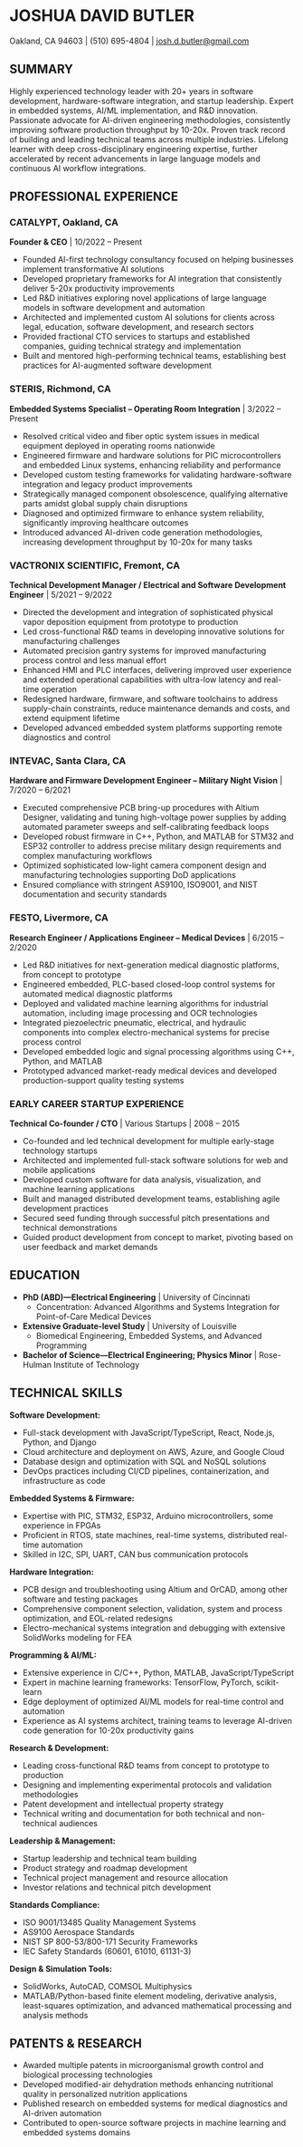 # JOSHUA DAVID BUTLER

Oakland, CA 94603 | (510) 695-4804 | [josh.d.butler@gmail.com](mailto\:josh.d.butler@gmail.com)

## SUMMARY

Highly experienced technology leader with 20+ years in software development, hardware-software integration, and startup leadership. Expert in embedded systems, AI/ML implementation, and R&D innovation. Passionate advocate for AI-driven engineering methodologies, consistently improving software production throughput by 10-20x. Proven track record of building and leading technical teams across multiple industries. Lifelong learner with deep cross-disciplinary engineering expertise, further accelerated by recent advancements in large language models and continuous AI workflow integrations.

## PROFESSIONAL EXPERIENCE

### CATALYPT, Oakland, CA

**Founder & CEO** | 10/2022 – Present

- Founded AI-first technology consultancy focused on helping businesses implement transformative AI solutions
- Developed proprietary frameworks for AI integration that consistently deliver 5-20x productivity improvements
- Led R&D initiatives exploring novel applications of large language models in software development and automation
- Architected and implemented custom AI solutions for clients across legal, education, software development, and research sectors
- Provided fractional CTO services to startups and established companies, guiding technical strategy and implementation
- Built and mentored high-performing technical teams, establishing best practices for AI-augmented software development

### STERIS, Richmond, CA

**Embedded Systems Specialist – Operating Room Integration** | 3/2022 – Present

- Resolved critical video and fiber optic system issues in medical equipment deployed in operating rooms nationwide
- Engineered firmware and hardware solutions for PIC microcontrollers and embedded Linux systems, enhancing reliability and performance
- Developed custom testing frameworks for validating hardware-software integration and legacy product improvements
- Strategically managed component obsolescence, qualifying alternative parts amidst global supply chain disruptions
- Diagnosed and optimized firmware to enhance system reliability, significantly improving healthcare outcomes
- Introduced advanced AI-driven code generation methodologies, increasing development throughput by 10-20x for many tasks

### VACTRONIX SCIENTIFIC, Fremont, CA

**Technical Development Manager / Electrical and Software Development Engineer** | 5/2021 – 9/2022

- Directed the development and integration of sophisticated physical vapor deposition equipment from prototype to production
- Led cross-functional R&D teams in developing innovative solutions for manufacturing challenges
- Automated precision gantry systems for improved manufacturing process control and less manual effort
- Enhanced HMI and PLC interfaces, delivering improved user experience and extended operational capabilities with ultra-low latency and real-time operation
- Redesigned hardware, firmware, and software toolchains to address supply-chain constraints, reduce maintenance demands and costs, and extend equipment lifetime
- Developed advanced embedded system platforms supporting remote diagnostics and control

### INTEVAC, Santa Clara, CA

**Hardware and Firmware Development Engineer – Military Night Vision** | 7/2020 – 6/2021

- Executed comprehensive PCB bring-up procedures with Altium Designer, validating and tuning high-voltage power supplies by adding automated parameter sweeps and self-calibrating feedback loops
- Developed robust firmware in C++, Python, and MATLAB for STM32 and ESP32 controller to address precise military design requirements and complex manufacturing workflows
- Optimized sophisticated low-light camera component design and manufacturing technologies supporting DoD applications
- Ensured compliance with stringent AS9100, ISO9001, and NIST documentation and security standards

### FESTO, Livermore, CA

**Research Engineer / Applications Engineer – Medical Devices** | 6/2015 – 2/2020

- Led R&D initiatives for next-generation medical diagnostic platforms, from concept to prototype
- Engineered embedded, PLC-based closed-loop control systems for automated medical diagnostic platforms
- Deployed and validated machine learning algorithms for industrial automation, including image processing and OCR technologies
- Integrated piezoelectric pneumatic, electrical, and hydraulic components into complex electro-mechanical systems for precise process control
- Developed embedded logic and signal processing algorithms using C++, Python, and MATLAB
- Prototyped advanced market-ready medical devices and developed production-support quality testing systems

### EARLY CAREER STARTUP EXPERIENCE

**Technical Co-founder / CTO** | Various Startups | 2008 – 2015

- Co-founded and led technical development for multiple early-stage technology startups
- Architected and implemented full-stack software solutions for web and mobile applications
- Developed custom software for data analysis, visualization, and machine learning applications
- Built and managed distributed development teams, establishing agile development practices
- Secured seed funding through successful pitch presentations and technical demonstrations
- Guided product development from concept to market, pivoting based on user feedback and market demands

## EDUCATION

- **PhD (ABD)—Electrical Engineering** | University of Cincinnati
  - Concentration: Advanced Algorithms and Systems Integration for Point-of-Care Medical Devices
- **Extensive Graduate-level Study** | University of Louisville
  - Biomedical Engineering, Embedded Systems, and Advanced Programming
- **Bachelor of Science—Electrical Engineering; Physics Minor** | Rose-Hulman Institute of Technology

## TECHNICAL SKILLS

**Software Development:**
- Full-stack development with JavaScript/TypeScript, React, Node.js, Python, and Django
- Cloud architecture and deployment on AWS, Azure, and Google Cloud
- Database design and optimization with SQL and NoSQL solutions
- DevOps practices including CI/CD pipelines, containerization, and infrastructure as code

**Embedded Systems & Firmware:**
- Expertise with PIC, STM32, ESP32, Arduino microcontrollers, some experience in FPGAs
- Proficient in RTOS, state machines, real-time systems, distributed real-time automation
- Skilled in I2C, SPI, UART, CAN bus communication protocols

**Hardware Integration:**
- PCB design and troubleshooting using Altium and OrCAD, among other software and testing packages
- Comprehensive component selection, validation, system and process optimization, and EOL-related redesigns
- Electro-mechanical systems integration and debugging with extensive SolidWorks modeling for FEA

**Programming & AI/ML:**
- Extensive experience in C/C++, Python, MATLAB, JavaScript/TypeScript
- Expert in machine learning frameworks: TensorFlow, PyTorch, scikit-learn
- Edge deployment of optimized AI/ML models for real-time control and automation
- Experience as AI systems architect, training teams to leverage AI-driven code generation for 10-20x productivity gains

**Research & Development:**
- Leading cross-functional R&D teams from concept to prototype to production
- Designing and implementing experimental protocols and validation methodologies
- Patent development and intellectual property strategy
- Technical writing and documentation for both technical and non-technical audiences

**Leadership & Management:**
- Startup leadership and technical team building
- Product strategy and roadmap development
- Technical project management and resource allocation
- Investor relations and technical pitch development

**Standards Compliance:**
- ISO 9001/13485 Quality Management Systems
- AS9100 Aerospace Standards
- NIST SP 800-53/800-171 Security Frameworks
- IEC Safety Standards (60601, 61010, 61131-3)

**Design & Simulation Tools:**
- SolidWorks, AutoCAD, COMSOL Multiphysics
- MATLAB/Python-based finite element modeling, derivative analysis, least-squares optimization, and advanced mathematical processing and analysis methods

## PATENTS & RESEARCH

- Awarded multiple patents in microorganismal growth control and biological processing technologies
- Developed modified-air dehydration methods enhancing nutritional quality in personalized nutrition applications
- Published research on embedded systems for medical diagnostics and AI-driven automation
- Contributed to open-source software projects in machine learning and embedded systems domains

